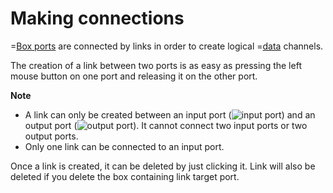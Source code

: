 # Making connections

=[Box ports](/doc#page/general-items) are connected by links in order to create logical =[data](/doc#page/general-data) channels.

The creation of a link between two ports is as easy as pressing the left mouse button on one port and releasing it on the other port.

**Note**
* A link can only be created between an input port
  (![input port](/meta/doc/page/editorpane-scheme-port-in.png)) and an output port (![output port](/meta/doc/page/editorpane-scheme-port-out.png)).
  It cannot connect two input ports or two output ports.
* Only one link can be connected to an input port.

Once a link is created, it can be deleted by just clicking it. Link will also be deleted if you delete the box containing link target port.
